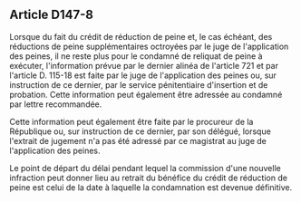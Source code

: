Article D147-8
----
Lorsque du fait du crédit de réduction de peine et, le cas échéant, des
réductions de peine supplémentaires octroyées par le juge de l'application des
peines, il ne reste plus pour le condamné de reliquat de peine à exécuter,
l'information prévue par le dernier alinéa de l'article 721 et par l'article D.
115-18 est faite par le juge de l'application des peines ou, sur instruction de
ce dernier, par le service pénitentiaire d'insertion et de probation. Cette
information peut également être adressée au condamné par lettre recommandée.

Cette information peut également être faite par le procureur de la République
ou, sur instruction de ce dernier, par son délégué, lorsque l'extrait de
jugement n'a pas été adressé par ce magistrat au juge de l'application des
peines.

Le point de départ du délai pendant lequel la commission d'une nouvelle
infraction peut donner lieu au retrait du bénéfice du crédit de réduction de
peine est celui de la date à laquelle la condamnation est devenue définitive.
